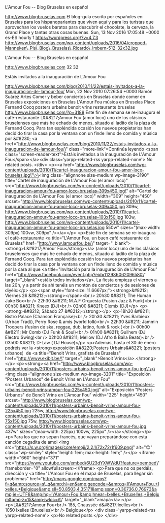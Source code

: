 L'Amour Fou -- Blog Bruselas en español

http://www.blogbruselas.com El blog-guía escrito por españoles en
Bruselas para los hispanoparlantes que viven aquí y para los turistas
que aprovechan los vuelos baratos para descubrir el chocolate, la
cerveza, la Grand Place y tantas otras cosas buenas. Sun, 13 Nov 2016
17:05:48 +0000 es-ES hourly 1 https://wordpress.org/?v=4.7.3
http://www.blogbruselas.com/wp-content/uploads/2016/04/cropped-Manneken\_Pis\_Blog\_Bruselas\_Ricardo\_Imbern-512-32x32.jpg

L'Amour Fou -- Blog Bruselas en español

http://www.blogbruselas.com 32 32

Estáis invitados a la inauguración de L'Amour Fou

http://www.blogbruselas.com/blog/2010/11/22/estais-invitados-a-la-inauguracion-de-lamour-fou/
Mon, 22 Nov 2010 07:26:54 +0000 Ramón Suárez Artes Comer y beber
conciertos en Bruselas donde comer en Bruselas exposiciones en Bruselas
L\'Amour Fou música en Bruselas Place Fernand Cocq posters urbains
benoit vrins restaurante bruselas http://www.blogbruselas.com/?p=3188
Este fin de semana se re-inaugura el café-restaurante L&\#8217;Amour Fou
(amor loco) uno de los clásicos bruselenses que más he echado de menos,
situado al ladito de la plaza de Fernand Cocq. Para tan espléndida
ocasión los nuevos propietarios han decidido tirar la casa por la
ventana con un finde lleno de comida y música por &\#8230; \<a
href=\"http://www.blogbruselas.com/blog/2010/11/22/estais-invitados-a-la-inauguracion-de-lamour-fou/\"
class=\"more-link\"\>Continúa leyendo \<span
class=\"screen-reader-text\"\>Estáis invitados a la inauguración de
L'Amour Fou\</span\>\</a\>\<div class=\'yarpp-related-rss
yarpp-related-none\'\> No related posts. \</div\> \<p\>\<a
href=\"http://www.blogbruselas.com/wp-content/uploads/2010/11/cartel-inauguracion-amour-fou-amor-loco-bruselas.jpg\"\>\<img
class=\"alignnone size-medium wp-image-3190\" title=\"Cartel de
inauguración de L\'Amour Fou (el amor loco)\"
src=\"http://www.blogbruselas.com/wp-content/uploads/2010/11/cartel-inauguracion-amour-fou-amor-loco-bruselas-309x450.jpg\"
alt=\"Cartel de inauguración de L\'Amour Fou (el amor loco)\"
width=\"309\" height=\"450\"
srcset=\"http://www.blogbruselas.com/wp-content/uploads/2010/11/cartel-inauguracion-amour-fou-amor-loco-bruselas-309x450.jpg
309w,
http://www.blogbruselas.com/wp-content/uploads/2010/11/cartel-inauguracion-amour-fou-amor-loco-bruselas-103x150.jpg
103w,
http://www.blogbruselas.com/wp-content/uploads/2010/11/cartel-inauguracion-amour-fou-amor-loco-bruselas.jpg
550w\" sizes=\"(max-width: 309px) 100vw, 309px\" /\>\</a\>\</p\>
\<p\>Este fin de semana se re-inaugura el café-restaurante \<a
title=\"L\'Amour Fou, un buen café restaurante de Bruselas\"
href=\"http://www.lamourfou.be/\"
target=\"\_blank\"\>\<strong\>L&\#8217;Amour Fou\</strong\>\</a\> (amor
loco) uno de los clásicos bruselenses que más he echado de menos,
situado al ladito de la plaza de Fernand Cocq. Para tan espléndida
ocasión los nuevos propietarios han decidido tirar la casa por la
ventana con un finde lleno de comida y música por la cara al que \<a
title=\"Invitación para la inauguración de L\'Amour Fou\"
href=\"http://www.facebook.com/event.php?eid=112936062096580\"
target=\"\_blank\"\>estáis todos invitados\</a\>. La fiesta empieza el
viernes a las 20h, y a partir de ahí tenéis un montón de conciertos y de
sesiones de diyéis:\</p\> \<p\>\<span style=\"font-size:
11.6667px;\"\>\<strong\>&\#8212; Viernes 26
&\#8212;\</strong\>\</span\>\<br /\> 20h30 &\#8211; The Human Juke
Box\<br /\> 22h30 &\#8211; M.A.F Orquesta (Fusion Jazz &amp; Funk)\<br
/\> 00h30 &\#8211; Kneex (DJ)\<br /\> 02h00 &\#8211; Clemix (DJ)\</p\>
\<p\>\<strong\>&\#8212; Sábado 27 &\#8212;\</strong\>\</p\> \<p\>18h30
&\#8211; Bistro Palace (Chanson Française)\<br /\> 20h30 &\#8211; Yves
Barbieux (Urban Trad/), Perry Rose &amp; amis (world folk)\<br /\> 22h30
&\#8211; Jammin Troopers (fusion de ska, reggae, dub, latino, funk &amp;
rock )\<br /\> 00h00 &\#8211; Mr Comb (DJ Funk &amp; Soul)\<br /\> 01h00
&\#8211; Guilhem (DJ Electro Swing)\<br /\> 02h00 &\#8211; Mellow (DJ
Afro &amp; Baila Beats)\<br /\> 03h00 &\#8211; D-Law ( DJ House)\</p\>
\<p\>Además, hasta el 30 de enero podréis ver la
\<strong\>exposición &\#8220;Posters Urbains&\#8221; (posters urbanos)
 de \<a title=\"Benoit Vrins, grafista de Bruselas\"
href=\"http://www.exibit.be/\" target=\"\_blank\"\>Benoit
Vrins\</a\>.\</strong\>\</p\> \<p\>\<strong\>\<a
href=\"http://www.blogbruselas.com/wp-content/uploads/2010/11/posters-urbains-benoit-vrins-amour-fou.jpg\"\>\<img
class=\"alignnone size-medium wp-image-3201\" title=\"Exposición
&quot;Posters Urbanos&quot; de Benoît Vrins en L\'Amour Fou\"
src=\"http://www.blogbruselas.com/wp-content/uploads/2010/11/posters-urbains-benoit-vrins-amour-fou-225x450.jpg\"
alt=\"Exposición &quot;Posters Urbanos&quot; de Benoît Vrins en L\'Amour
Fou\" width=\"225\" height=\"450\"
srcset=\"http://www.blogbruselas.com/wp-content/uploads/2010/11/posters-urbains-benoit-vrins-amour-fou-225x450.jpg
225w,
http://www.blogbruselas.com/wp-content/uploads/2010/11/posters-urbains-benoit-vrins-amour-fou-75x150.jpg
75w,
http://www.blogbruselas.com/wp-content/uploads/2010/11/posters-urbains-benoit-vrins-amour-fou.jpg
437w\" sizes=\"(max-width: 225px) 100vw, 225px\"
/\>\</a\>\</strong\>\</p\> \<p\>Para los que no sepan francés, que vayan
preparándose con esta canción cegadita de amol \<img
src=\"https://s.w.org/images/core/emoji/2.2.1/72x72/1f609.png\"
alt=\"😉\" class=\"wp-smiley\" style=\"height: 1em; max-height: 1em;\"
/\>\</p\> \<iframe width=\"660\" height=\"371\"
src=\"https://www.youtube.com/embed/6U23dYXWWdU?feature=oembed\"
frameborder=\"0\" allowfullscreen\>\</iframe\> \<p\>Para que no os
perdáis, dirección y \<a title=\"L\'Amour Fou en el mapa de Bruselas,
para llegar sin problemas\"
href=\"http://maps.google.com/maps?f=q&amp;source=s\_q&amp;hl=en&amp;geocode=&amp;q=l\'Amour+Fou,+Ixelles,+Belgique&amp;sll=50.8503,4.35171&amp;sspn=0.30736,0.76973&amp;ie=UTF8&amp;hq=l\'Amour+Fou,&amp;hnear=Ixelles,+Bruxelles,+Belgium&amp;z=15&amp;iwloc=A\"
target=\"\_blank\"\>mapa\</a\>:\</p\> \<p\>L&\#8217;Amour Fou\<br /\>
185, Chaussée d&\#8217;Ixelles\<br /\> 1050 Ixelles (Bruxelles)\<br /\>
Belgique\</p\> \<div class=\'yarpp-related-rss yarpp-related-none\'\>
\<p\>No related posts.\</p\> \</div\>
